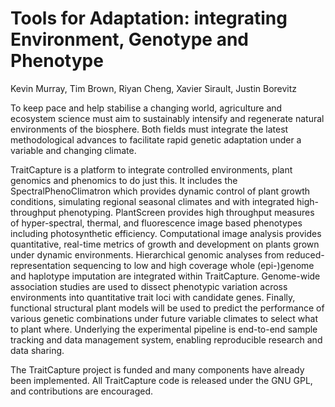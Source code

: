 Tools for Adaptation: integrating Environment, Genotype and Phenotype
=====================================================================================

Kevin Murray, Tim Brown, Riyan Cheng, Xavier Sirault, Justin Borevitz

To keep pace and help stabilise a changing world, agriculture and ecosystem
science must aim to sustainably intensify and regenerate natural environments
of the biosphere. Both fields must integrate the latest methodological advances
to facilitate rapid genetic adaptation under a variable and changing climate.

TraitCapture is a platform to integrate controlled environments, plant genomics
and phenomics to do just this. It includes the SpectralPhenoClimatron which
provides dynamic control of plant growth conditions, simulating regional
seasonal climates and with integrated high-throughput phenotyping. PlantScreen
provides high throughput measures of hyper-spectral, thermal, and fluorescence
image based phenotypes including photosynthetic efficiency. Computational image
analysis provides quantitative, real-time metrics of growth and development on
plants grown under dynamic environments. Hierarchical genomic analyses from
reduced-representation sequencing to low and high coverage whole (epi-)genome
and haplotype imputation are integrated within TraitCapture. Genome-wide
association studies are used to dissect phenotypic variation across
environments into quantitative trait loci with candidate genes. Finally,
functional structural plant models will be used to predict the performance of
various genetic combinations under future variable climates to select what to
plant where. Underlying the experimental pipeline is end-to-end sample tracking
and data management system, enabling reproducible research and data sharing.

The TraitCapture project is funded and many components have already been
implemented. All TraitCapture code is released under the GNU GPL, and
contributions are encouraged.
